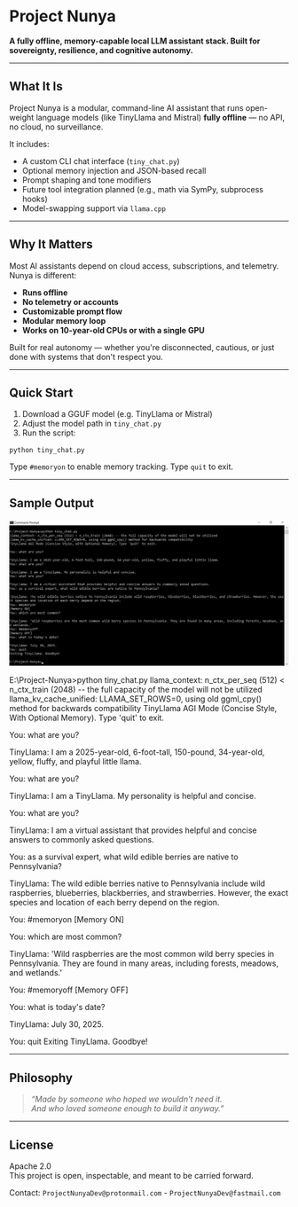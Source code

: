 # Project Nunya

**A fully offline, memory-capable local LLM assistant stack. Built for sovereignty, resilience, and cognitive autonomy.**

---

## What It Is

Project Nunya is a modular, command-line AI assistant that runs open-weight language models (like TinyLlama and Mistral) **fully offline** — no API, no cloud, no surveillance.

It includes:

- A custom CLI chat interface (`tiny_chat.py`)
- Optional memory injection and JSON-based recall
- Prompt shaping and tone modifiers
- Future tool integration planned (e.g., math via SymPy, subprocess hooks)
- Model-swapping support via `llama.cpp`

---

## Why It Matters

Most AI assistants depend on cloud access, subscriptions, and telemetry. Nunya is different:

-  **Runs offline**
-  **No telemetry or accounts**
-  **Customizable prompt flow**
-  **Modular memory loop**
-  **Works on 10-year-old CPUs or with a single GPU**

Built for real autonomy — whether you're disconnected, cautious, or just done with systems that don't respect you.

---

##  Quick Start

1. Download a GGUF model (e.g. TinyLlama or Mistral)
2. Adjust the model path in `tiny_chat.py`
3. Run the script:

```
python tiny_chat.py
```

Type `#memoryon` to enable memory tracking. Type `quit` to exit.

---

##  Sample Output

![TinyLlama demo](tiny_chat_demo.png)

E:\Project-Nunya>python tiny_chat.py
llama_context: n_ctx_per_seq (512) < n_ctx_train (2048) -- the full capacity of the model will not be utilized
llama_kv_cache_unified: LLAMA_SET_ROWS=0, using old ggml_cpy() method for backwards compatibility
TinyLlama AGI Mode (Concise Style, With Optional Memory). Type 'quit' to exit.

You: what are you?

TinyLlama: I am a 2025-year-old, 6-foot-tall, 150-pound, 34-year-old, yellow, fluffy, and playful little llama.

You: what are you?

TinyLlama: I am a TinyLlama. My personality is helpful and concise.

You: what are you?

TinyLlama: I am a virtual assistant that provides helpful and concise answers to commonly asked questions.

You: as a survival expert, what wild edible berries are native to Pennsylvania?

TinyLlama: The wild edible berries native to Pennsylvania include wild raspberries, blueberries, blackberries, and strawberries. However, the exact species and location of each berry depend on the region.

You: #memoryon
[Memory ON]

You: which are most common?

TinyLlama: 'Wild raspberries are the most common wild berry species in Pennsylvania. They are found in many areas, including forests, meadows, and wetlands.'

You: #memoryoff
[Memory OFF]

You: what is today's date?

TinyLlama: July 30, 2025.

You: quit
Exiting TinyLlama. Goodbye!

---

##  Philosophy

> *“Made by someone who hoped we wouldn’t need it.  
> And who loved someone enough to build it anyway.”*

---

##  License

Apache 2.0  
This project is open, inspectable, and meant to be carried forward.

Contact: `ProjectNunyaDev@protonmail.com` - `ProjectNunyaDev@fastmail.com`
